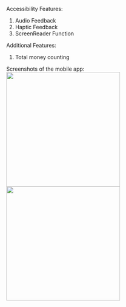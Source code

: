 Accessibility Features:
1. Audio Feedback
2. Haptic Feedback
3. ScreenReader Function

Additional Features:
1. Total money counting


Screenshots of the mobile app:
<img src="./ss_2" width="300" />
<img src="./ss_1" width="300" />


